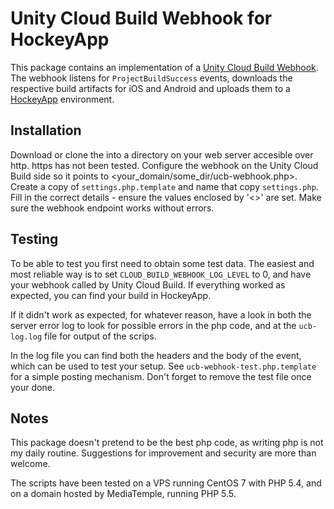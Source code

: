 Unity Cloud Build Webhook for HockeyApp
=======================================

This package contains an implementation of a [Unity Cloud Build Webhook](https://build-api.cloud.unity3d.com/docs/1.0.0/index.html#operation-webhooks-intro).
The webhook listens for `ProjectBuildSuccess` events, downloads the
respective build artifacts for iOS and Android and uploads them to a
[HockeyApp](https://hockeyapp.net) environment.

Installation
------------

Download or clone the into a directory on your web server accesible over http.
https has not been tested. Configure the webhook on the Unity Cloud Build side
so it points to <your_domain/some_dir/ucb-webhook.php>. Create a copy of
`settings.php.template` and name that copy `settings.php`. Fill in the correct
details - ensure the values enclosed by '<>' are set. Make sure the webhook
endpoint works without errors.

Testing
-------

To be able to test you first need to obtain some test data. The easiest and
most reliable way is to set `CLOUD_BUILD_WEBHOOK_LOG_LEVEL` to 0, and have your
webhook called by Unity Cloud Build. If everything worked as expected, you can
find your build in HockeyApp.

If it didn't work as expected, for whatever reason, have a look in both the
server error log to look for possible errors in the php code, and at the
`ucb-log.log` file for output of the scrips.

In the log file you can find both the headers and the body of the event, which
can be used to test your setup. See `ucb-webhook-test.php.template` for a simple
posting mechanism. Don't forget to remove the test file once your done.

Notes
-----

This package doesn't pretend to be the best php code, as writing php is not my
daily routine. Suggestions for improvement and security are more than welcome.

The scripts have been tested on a VPS running CentOS 7 with PHP 5.4, and on a
domain hosted by MediaTemple, running PHP 5.5.
